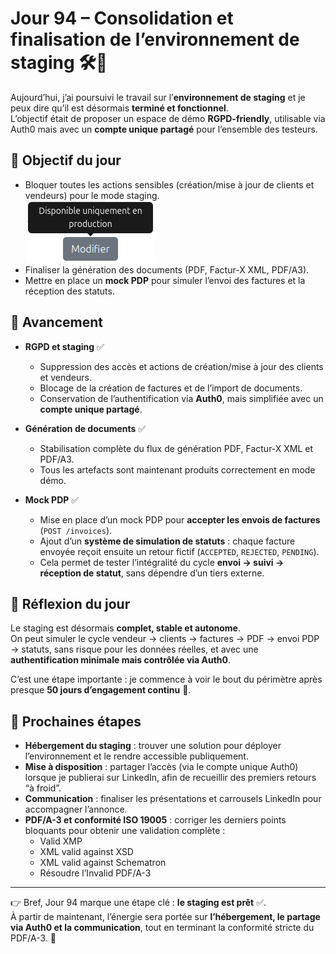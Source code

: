 # Jour 94 – Consolidation et finalisation de l’environnement de staging 🛠️🚀  

Aujourd’hui, j’ai poursuivi le travail sur l’**environnement de staging** et je peux dire qu’il est désormais **terminé et fonctionnel**.  
L’objectif était de proposer un espace de démo **RGPD-friendly**, utilisable via Auth0 mais avec un **compte unique partagé** pour l’ensemble des testeurs.  

## 🔹 Objectif du jour  

* Bloquer toutes les actions sensibles (création/mise à jour de clients et vendeurs) pour le mode staging.  
  ![Fonctionnalités restreintes](../images/jour94/restrictedFeature.png)
* Finaliser la génération des documents (PDF, Factur-X XML, PDF/A3).  
* Mettre en place un **mock PDP** pour simuler l’envoi des factures et la réception des statuts.  

## 🔹 Avancement  

* **RGPD et staging** ✅  
  - Suppression des accès et actions de création/mise à jour des clients et vendeurs.  
  - Blocage de la création de factures et de l’import de documents.  
  - Conservation de l’authentification via **Auth0**, mais simplifiée avec un **compte unique partagé**.  

* **Génération de documents** ✅  
  - Stabilisation complète du flux de génération PDF, Factur-X XML et PDF/A3.  
  - Tous les artefacts sont maintenant produits correctement en mode démo.  

* **Mock PDP** ✅  
  - Mise en place d’un mock PDP pour **accepter les envois de factures** (`POST /invoices`).  
  - Ajout d’un **système de simulation de statuts** : chaque facture envoyée reçoit ensuite un retour fictif (`ACCEPTED`, `REJECTED`, `PENDING`).  
  - Cela permet de tester l’intégralité du cycle **envoi → suivi → réception de statut**, sans dépendre d’un tiers externe.  

## 🔹 Réflexion du jour  

Le staging est désormais **complet, stable et autonome**.  
On peut simuler le cycle vendeur → clients → factures → PDF → envoi PDP → statuts, sans risque pour les données réelles, et avec une **authentification minimale mais contrôlée via Auth0**.  

C’est une étape importante : je commence à voir le bout du périmètre après presque **50 jours d’engagement continu** 💪.  

## 🔹 Prochaines étapes  

* **Hébergement du staging** : trouver une solution pour déployer l’environnement et le rendre accessible publiquement.  
* **Mise à disposition** : partager l’accès (via le compte unique Auth0) lorsque je publierai sur LinkedIn, afin de recueillir des premiers retours “à froid”.  
* **Communication** : finaliser les présentations et carrousels LinkedIn pour accompagner l’annonce.  
* **PDF/A-3 et conformité ISO 19005** : corriger les derniers points bloquants pour obtenir une validation complète :  
  - Valid XMP  
  - XML valid against XSD  
  - XML valid against Schematron  
  - Résoudre l’Invalid PDF/A-3  

---

👉 Bref, Jour 94 marque une étape clé : **le staging est prêt** ✅.  
À partir de maintenant, l’énergie sera portée sur **l’hébergement, le partage via Auth0 et la communication**, tout en terminant la conformité stricte du PDF/A-3. 🚀  